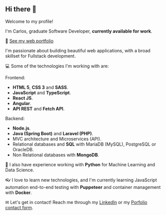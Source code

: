## Hi there 👋

Welcome to my profile!

I'm Carlos, graduate Software Developer, **currently available for work**.


💼 [See my web portfolio](https://carlos-quintana.github.io/)


I'm passionate about building beautiful web applications, with a broad skillset for Fullstack development.


💻 Some of the technologies I'm working with are:

Frontend:
- **HTML 5**, **CSS 3** and **SASS**.
- **JavaScript** and **TypeScript**.
- **React JS**.
- **Angular**.
- **API REST** and **Fetch API**.

Backend:
- **Node.js**.
- **Java (Spring Boot)** and **Laravel (PHP)**.
- MVC architecture and Microservices (API).
- Relational databases and **SQL** with MariaDB (MySQL), PostgreSQL or OracleDB.
- Non Relational databases with **MongoDB**.

📝 I also have experience working with **Python** for Machine Learning and Data Science.

👓 I love to learn new technologies, and I'm currently learning JavaScript automation end-to-end testing with  **Puppeteer** and container management with **Docker**.

✉ Let's get in contact! Reach me through my [LinkedIn](https://www.linkedin.com/in/carlos-quintana-a82541225/) or my [Porfolio contact form](https://carlos-quintana.github.io/#contact).
